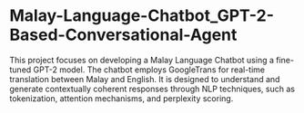 # Malay-Language-Chatbot_GPT-2-Based-Conversational-Agent
This project focuses on developing a Malay Language Chatbot using a fine-tuned GPT-2 model. The chatbot employs GoogleTrans for real-time translation between Malay and English. It is designed to understand and generate contextually coherent responses through NLP techniques, such as tokenization, attention mechanisms, and perplexity scoring.
